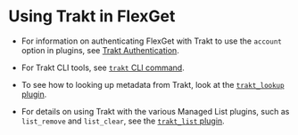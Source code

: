 # Using Trakt in FlexGet

- For information on authenticating FlexGet with Trakt to use the `account` option in plugins, see [Trakt Authentication](/Trakt_Authentication).

- For Trakt CLI tools, see [`trakt` CLI command](/CLI/trakt).

- To see how to looking up metadata from Trakt, look at the [`trakt_lookup` plugin](/Plugins/trakt_lookup).

- For details on using Trakt with the various Managed List plugins, such as `list_remove` and `list_clear`, see the [`trakt_list` plugin](/Plugins/List/trakt_list).